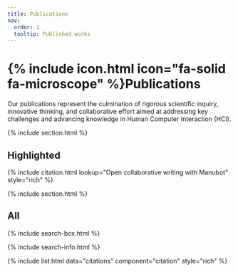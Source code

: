 ```yaml
---
title: Publications
nav:
  order: 1
  tooltip: Published works
---
```


# {% include icon.html icon="fa-solid fa-microscope" %}Publications

Our publications represent the culmination of rigorous scientific inquiry, innovative thinking, and collaborative effort aimed at addressing key challenges and advancing knowledge in Human Computer Interaction (HCI).

{% include section.html %}

## Highlighted

{% include citation.html lookup="Open collaborative writing with Manubot" style="rich" %}

{% include section.html %}

## All

{% include search-box.html %}

{% include search-info.html %}

{% include list.html data="citations" component="citation" style="rich" %}
